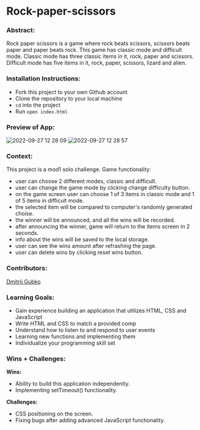 # Rock-paper-scissors

### Abstract:

Rock paper scissors is a game where rock beats scissors, scissors beats paper and paper beats rock. This game has classic mode and difficult mode. Classic mode has three classic items in it, rock, paper and scissors. Difficult mode has five items in it, rock, paper, scissors, lizard and alien.

### Installation Instructions:

- Fork this project to your own Github account
- Clone the repository to your local machine
- `cd` into the project
- Run `open index.html`

### Preview of App:

![2022-09-27 12 28 09](https://user-images.githubusercontent.com/105132801/192607388-4923d9e5-c58e-4687-b6ec-3f75731d83d6.gif)
![2022-09-27 12 28 57](https://user-images.githubusercontent.com/105132801/192607469-ecff6eea-5e24-4d54-add3-f004304a7871.gif)


### Context:

This project is a mod1 solo challenge. Game functionality:

- user can choose 2 different modes, classic and difficult.
- user can change the game mode by clicking change difficulty button.
- on the game screen user can choose 1 of 3 items in classic mode and 1 of 5 items in difficult mode.
- the selected item will be compared to computer's randomly generated choise.
- the winner will be announced, and all the wins will be recorded.
- after announcing the winner, game will return to the items screen in 2 seconds.
- info about the wins will be saved to the local storage.
- user can see the wins amount after refrashing the page.
- user can delete wins by clicking reset wins button.


### Contributors:

[Dmitrii Gubko](https://github.com/dgubko)

### Learning Goals:

- Gain experience building an application that utilizes HTML, CSS and JavaScript
- Write HTML and CSS to match a provided comp
- Understand how to listen to and respond to user events
- Learning new functions and implementing them
- Individualize your programming skill set

### Wins + Challenges:

**Wins:**

- Ability to build this application independently.
- Implementing setTimeout() functionality.

**Challenges:**

- CSS positioning on the screen.
- Fixing bugs after adding advanced JavaScript functionality.
